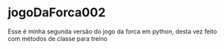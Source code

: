 # jogoDaForca002
Esse é minha segunda versão do jogo da forca em python, desta vez feito com métodos de classe para treino
